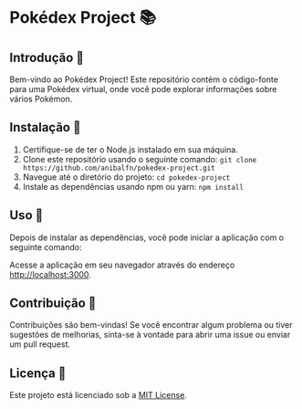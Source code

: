 # Pokédex Project 📚

## Introdução 🚀
Bem-vindo ao Pokédex Project! Este repositório contém o código-fonte para uma Pokédex virtual, onde você pode explorar informações sobre vários Pokémon.

## Instalação 🔧
1. Certifique-se de ter o Node.js instalado em sua máquina.
2. Clone este repositório usando o seguinte comando: `git clone https://github.com/anibalfn/pokedex-project.git`
3. Navegue até o diretório do projeto: `cd pokedex-project`
4. Instale as dependências usando npm ou yarn: `npm install`


## Uso 🚀
Depois de instalar as dependências, você pode iniciar a aplicação com o seguinte comando:

Acesse a aplicação em seu navegador através do endereço [http://localhost:3000](http://localhost:3000).

## Contribuição 🤝
Contribuições são bem-vindas! Se você encontrar algum problema ou tiver sugestões de melhorias, sinta-se à vontade para abrir uma issue ou enviar um pull request.

## Licença 📝
Este projeto está licenciado sob a [MIT License](https://opensource.org/licenses/MIT).



